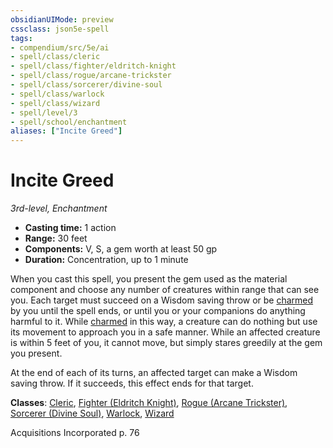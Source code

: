 ```yaml
---
obsidianUIMode: preview
cssclass: json5e-spell
tags:
- compendium/src/5e/ai
- spell/class/cleric
- spell/class/fighter/eldritch-knight
- spell/class/rogue/arcane-trickster
- spell/class/sorcerer/divine-soul
- spell/class/warlock
- spell/class/wizard
- spell/level/3
- spell/school/enchantment
aliases: ["Incite Greed"]
---
```

# Incite Greed
*3rd-level, Enchantment*  

- **Casting time:** 1 action
- **Range:** 30 feet
- **Components:** V, S, a gem worth at least 50 gp
- **Duration:** Concentration, up to 1 minute

When you cast this spell, you present the gem used as the material component and choose any number of creatures within range that can see you. Each target must succeed on a Wisdom saving throw or be [charmed](../../Rules%20&%20Options/5e%20Rules/conditions.md##charmed) by you until the spell ends, or until you or your companions do anything harmful to it. While [charmed](../../Rules%20&%20Options/5e%20Rules/conditions.md##charmed) in this way, a creature can do nothing but use its movement to approach you in a safe manner. While an affected creature is within 5 feet of you, it cannot move, but simply stares greedily at the gem you present.

At the end of each of its turns, an affected target can make a Wisdom saving throw. If it succeeds, this effect ends for that target.

**Classes**: [Cleric](../classes/cleric.md#), [Fighter (Eldritch Knight)](../classes/fighter-eldritch-knight.md#), [Rogue (Arcane Trickster)](../classes/rogue-arcane-trickster.md#), [Sorcerer (Divine Soul)](../classes/sorcerer-divine-soul-xge.md#), [Warlock](../classes/warlock.md#), [Wizard](../classes/wizard.md#)

Acquisitions Incorporated p. 76